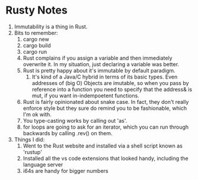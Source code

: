 # Rusty Notes

1. Immutability is a thing in Rust.
1. Bits to remember:
    1. cargo new
    1. cargo build
    1. cargo run
    1. Rust complains if you assign a variable and then immediately overwrite it. In my situation, just declaring a variable was better.
    1. Rust is pretty happy about it's immutable by default paradigm.
        1. It's kind of a Java/C hybrid in terms of its basic types. Even addresses of (big O) Objects are imutable, so when you pass by reference into a function you need to specify that the address& is mut, if you want in-indempoetent functions.
    1. Rust is fairly opinionated about snake case. In fact, they don't really enforce style but they sure do remind you to be fashionable, which I'm ok with.
    1. You type-casting works by calling out 'as'.
    1. for loops are going to ask for an iterator, which you can run through backwards by calling .rev() on them.
1. Things I did:
    1. Went to the Rust website and installed via a shell script known as 'rustup'
    1. Installed all the vs code extensions that looked handy, including the language server
    1. i64s are handy for bigger numbers
